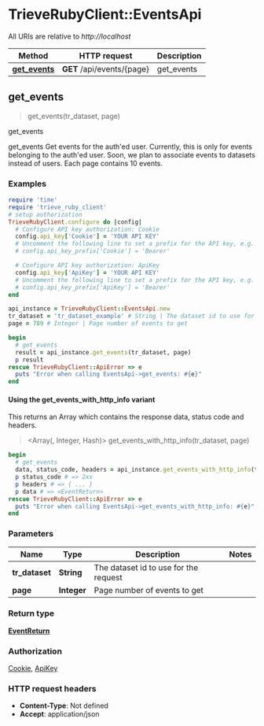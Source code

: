 # TrieveRubyClient::EventsApi

All URIs are relative to *http://localhost*

| Method | HTTP request | Description |
| ------ | ------------ | ----------- |
| [**get_events**](EventsApi.md#get_events) | **GET** /api/events/{page} | get_events |


## get_events

> <EventReturn> get_events(tr_dataset, page)

get_events

get_events  Get events for the auth'ed user. Currently, this is only for events belonging to the auth'ed user. Soon, we plan to associate events to datasets instead of users. Each page contains 10 events.

### Examples

```ruby
require 'time'
require 'trieve_ruby_client'
# setup authorization
TrieveRubyClient.configure do |config|
  # Configure API key authorization: Cookie
  config.api_key['Cookie'] = 'YOUR API KEY'
  # Uncomment the following line to set a prefix for the API key, e.g. 'Bearer' (defaults to nil)
  # config.api_key_prefix['Cookie'] = 'Bearer'

  # Configure API key authorization: ApiKey
  config.api_key['ApiKey'] = 'YOUR API KEY'
  # Uncomment the following line to set a prefix for the API key, e.g. 'Bearer' (defaults to nil)
  # config.api_key_prefix['ApiKey'] = 'Bearer'
end

api_instance = TrieveRubyClient::EventsApi.new
tr_dataset = 'tr_dataset_example' # String | The dataset id to use for the request
page = 789 # Integer | Page number of events to get

begin
  # get_events
  result = api_instance.get_events(tr_dataset, page)
  p result
rescue TrieveRubyClient::ApiError => e
  puts "Error when calling EventsApi->get_events: #{e}"
end
```

#### Using the get_events_with_http_info variant

This returns an Array which contains the response data, status code and headers.

> <Array(<EventReturn>, Integer, Hash)> get_events_with_http_info(tr_dataset, page)

```ruby
begin
  # get_events
  data, status_code, headers = api_instance.get_events_with_http_info(tr_dataset, page)
  p status_code # => 2xx
  p headers # => { ... }
  p data # => <EventReturn>
rescue TrieveRubyClient::ApiError => e
  puts "Error when calling EventsApi->get_events_with_http_info: #{e}"
end
```

### Parameters

| Name | Type | Description | Notes |
| ---- | ---- | ----------- | ----- |
| **tr_dataset** | **String** | The dataset id to use for the request |  |
| **page** | **Integer** | Page number of events to get |  |

### Return type

[**EventReturn**](EventReturn.md)

### Authorization

[Cookie](../README.md#Cookie), [ApiKey](../README.md#ApiKey)

### HTTP request headers

- **Content-Type**: Not defined
- **Accept**: application/json

